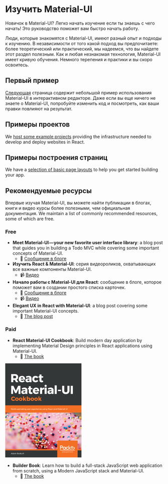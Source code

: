 # Изучить Material-UI

<p class="description">Новичок в Material-UI? Легко начать изучение если ты знаешь с чего начать! Это руководство поможет вам быстро начать работу.</p>

Люди, которые знакомятся с Material-UI, имеют разный опыт и подходы к изучению. В независимости от того какой подход вы предпочитаете: более теоретический или практический, мы надеемся, что вы найдете этот раздел полезным. Как и любая незнакомая технология, Material-UI имеет кривую обучения. Немного терепения и практики и вы скоро освоитесь.

## Первый пример

[Следующая](/getting-started/usage/#quick-start) страница содержит небольшой пример использования Material-UI в интерактивном редакторе. Даже если вы еще ничего не знаете о Material-UI, попробуйте изменить код и посмотреть, как ваши правки повлияют на результат.

## Примеры проектов

We [host some example projects](/getting-started/example-projects/) providing the infrastructure needed to develop and deploy websites in React.

## Примеры построения страниц

We have a [selection of basic page layouts](/getting-started/page-layout-examples/) to help you get started building your app.

## Рекомендуемые ресурсы

Впервые изучая Material-UI, вы можете найти публикации в блогах, книги и видео курсы более полезными, чем официальная документация. We maintain a list of commonly recommended resources, some of which are free.

### Free

- **Meet Material-UI — your new favorite user interface library**: a blog post that guides you in building a Todo MVC while covering some important concepts of Material-UI. 
  - 📝 [Сообщение в блоге](https://medium.freecodecamp.org/meet-your-material-ui-your-new-favorite-user-interface-library-6349a1c88a8c)
- **Изучить React & Material-UI**: серия видеороликов, охватывающих все важные компоненты Material-UI. 
  - 📹 [Видео](https://www.youtube.com/watch?v=xm4LX5fJKZ8&list=PLcCp4mjO-z98WAu4sd0eVha1g-NMfzHZk)
- **Начало работы с Material-UI для React**: сообщение в блоге, которое поможет вам в создании простого списка карточек. 
  - 📝 [Сообщение в блоге](https://medium.com/codingthesmartway-com-blog/getting-started-with-material-ui-for-react-material-design-for-react-364b2688b555)
  - 📹 [Видео](https://www.youtube.com/watch?v=PWadEeOuv5o)
- **Elegant UX in React with Material-UI**: a blog post covering some important Material-UI concepts. 
  - 📝 [The blog post](https://alligator.io/react/material-ui/)

### Paid

- **React Material-UI Cookbook**: Build modern day application by implementing Material Design principles in React applications using Material-UI. 
  - 📘 [The book](https://www.amazon.com/gp/product/1789615224/ref=as_li_tl?ie=UTF8&camp=1789&creative=9325&creativeASIN=1789615224&linkCode=as2&tag=oliviertassin-20&linkId=79aec1cb9db829135838614ac1953380)

[![cookbook](/static/blog/material-ui-v4-is-out/cookbook.png)](https://www.amazon.com/gp/product/1789615224/ref=as_li_tl?ie=UTF8&camp=1789&creative=9325&creativeASIN=1789615224&linkCode=as2&tag=oliviertassin-20&linkId=79aec1cb9db829135838614ac1953380)

- **Builder Book**: Learn how to build a full-stack JavaScript web application from scratch, using a Modern JavaScript stack and Material-UI. 
  - 📘 [The book](https://builderbook.org/book)